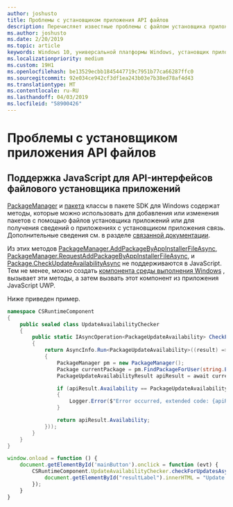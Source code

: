 ```yaml
---
author: joshusto
title: Проблемы с установщиком приложения API файлов
description: Перечисляет известные проблемы с файлом установщика приложений API-интерфейсы.
ms.author: joshusto
ms.date: 2/20/2019
ms.topic: article
keywords: Windows 10, универсальной платформы Windows, установщик приложения, AppInstaller, неопубликованные API
ms.localizationpriority: medium
ms.custom: 19H1
ms.openlocfilehash: be13529ecbb1845447719c7951b77ca66287ffc0
ms.sourcegitcommit: 92e034ce942cf3df1ea243b03e7b38ed78af4d43
ms.translationtype: MT
ms.contentlocale: ru-RU
ms.lasthandoff: 04/03/2019
ms.locfileid: "58900426"
---
```

# <a name="app-installer-file-api-issues"></a>Проблемы с установщиком приложения API файлов

## <a name="javascript-support-for-app-installer-file-apis"></a>Поддержка JavaScript для API-интерфейсов файлового установщика приложений

[PackageManager](https://docs.microsoft.com/uwp/api/windows.management.deployment.packagemanager) и [пакета](https://docs.microsoft.com/uwp/api/windows.applicationmodel.package) классы в пакете SDK для Windows содержат методы, которые можно использовать для добавления или изменения пакетов с помощью файлов установщика приложений или для получения сведений о приложениях с установщиком приложения связь. Дополнительные сведения см. в разделе [связанной документации](app-installer-documentation.md).

Из этих методов [PackageManager.AddPackageByAppInstallerFileAsync](https://docs.microsoft.com/uwp/api/windows.management.deployment.packagemanager.addpackagebyappinstallerfileasync), [PackageManager.RequestAddPackageByAppInstallerFileAsync](https://docs.microsoft.com/uwp/api/windows.management.deployment.packagemanager.requestaddpackagebyappinstallerfileasync), и [ Package.CheckUpdateAvailabilityAsync](https://docs.microsoft.com/uwp/api/windows.applicationmodel.package.checkupdateavailabilityasync) не поддерживаются в JavaScript. Тем не менее, можно создать [компонента среды выполнения Windows](https://docs.microsoft.com/windows/uwp/winrt-components/walkthrough-creating-a-simple-windows-runtime-component-and-calling-it-from-javascript) , вызывает эти методы, а затем вызвать этот компонент из приложения JavaScript UWP.

Ниже приведен пример.

```csharp
namespace CSRuntimeComponent
{
    public sealed class UpdateAvailabilityChecker
    {
        public static IAsyncOperation<PackageUpdateAvailability> CheckForUpdatesAsync()
        {
            return AsyncInfo.Run<PackageUpdateAvailability>((result) => Task.Run<PackageUpdateAvailability>(async () =>
            {
                PackageManager pm = new PackageManager();
                Package currentPackage = pm.FindPackageForUser(string.Empty, Package.Current.Id.FullName);
                PackageUpdateAvailabilityResult apiResult = await currentPackage.CheckUpdateAvailabilityAsync();

                if (apiResult.Availability == PackageUpdateAvailability.Error)
                {
                    Logger.Error($"Error occurred, extended code: {apiResult.ExtendedError}");
                }

                return apiResult.Availability;
            }));
        }
    }
}
```

```javascript
window.onload = function () {
    document.getElementById('mainButton').onclick = function (evt) {
        CSRuntimeComponent.UpdateAvailabilityChecker.checkForUpdatesAsync().done(function (result) {
            document.getElementById("resultLabel").innerHTML = "Update availability result:" + result;
        });
    }
}
```
